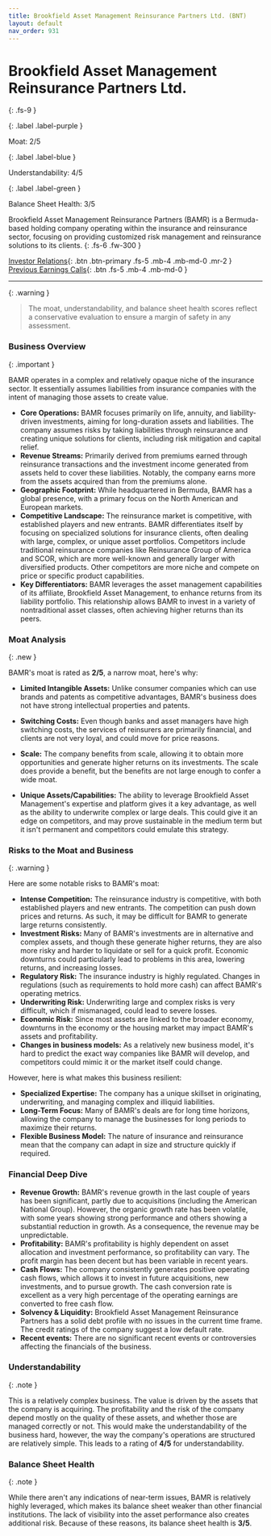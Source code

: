 ```yaml
---
title: Brookfield Asset Management Reinsurance Partners Ltd. (BNT)
layout: default
nav_order: 931
---
```


# Brookfield Asset Management Reinsurance Partners Ltd.
{: .fs-9 }

{: .label .label-purple }

Moat: 2/5

{: .label .label-blue }

Understandability: 4/5

{: .label .label-green }

Balance Sheet Health: 3/5

Brookfield Asset Management Reinsurance Partners (BAMR) is a Bermuda-based holding company operating within the insurance and reinsurance sector, focusing on providing customized risk management and reinsurance solutions to its clients.
{: .fs-6 .fw-300 }

[Investor Relations](https://www.google.com/search?q=BNT+investor+relations){: .btn .btn-primary .fs-5 .mb-4 .mb-md-0 .mr-2 }
[Previous Earnings Calls](https://discountingcashflows.com/company/BNT/transcripts/){: .btn .fs-5 .mb-4 .mb-md-0 }

---

{: .warning }
>The moat, understandability, and balance sheet health scores reflect a conservative evaluation to ensure a margin of safety in any assessment.



### Business Overview

{: .important }

BAMR operates in a complex and relatively opaque niche of the insurance sector. It essentially assumes liabilities from insurance companies with the intent of managing those assets to create value.

*   **Core Operations:** BAMR focuses primarily on life, annuity, and liability-driven investments, aiming for long-duration assets and liabilities. The company assumes risks by taking liabilities through reinsurance and creating unique solutions for clients, including risk mitigation and capital relief.
*   **Revenue Streams:** Primarily derived from premiums earned through reinsurance transactions and the investment income generated from assets held to cover these liabilities. Notably, the company earns more from the assets acquired than from the premiums alone.
*   **Geographic Footprint:** While headquartered in Bermuda, BAMR has a global presence, with a primary focus on the North American and European markets. 
*   **Competitive Landscape:** The reinsurance market is competitive, with established players and new entrants. BAMR differentiates itself by focusing on specialized solutions for insurance clients, often dealing with large, complex, or unique asset portfolios. Competitors include traditional reinsurance companies like Reinsurance Group of America and SCOR, which are more well-known and generally larger with diversified products. Other competitors are more niche and compete on price or specific product capabilities.
*  **Key Differentiators:** BAMR leverages the asset management capabilities of its affiliate, Brookfield Asset Management, to enhance returns from its liability portfolio. This relationship allows BAMR to invest in a variety of nontraditional asset classes, often achieving higher returns than its peers.

### Moat Analysis

{: .new }

BAMR's moat is rated as **2/5**, a narrow moat, here's why:

*  **Limited Intangible Assets:** Unlike consumer companies which can use brands and patents as competitive advantages, BAMR's business does not have strong intellectual properties and patents.
*  **Switching Costs:** Even though banks and asset managers have high switching costs, the services of reinsurers are primarily financial, and clients are not very loyal, and could move for price reasons.

*   **Scale:** The company benefits from scale, allowing it to obtain more opportunities and generate higher returns on its investments. The scale does provide a benefit, but the benefits are not large enough to confer a wide moat.
*   **Unique Assets/Capabilities:** The ability to leverage Brookfield Asset Management's expertise and platform gives it a key advantage, as well as the ability to underwrite complex or large deals. This could give it an edge on competitors, and may prove sustainable in the medium term but it isn't permanent and competitors could emulate this strategy.

### Risks to the Moat and Business

{: .warning }

Here are some notable risks to BAMR's moat:

*   **Intense Competition:** The reinsurance industry is competitive, with both established players and new entrants. The competition can push down prices and returns. As such, it may be difficult for BAMR to generate large returns consistently. 
*   **Investment Risks:** Many of BAMR's investments are in alternative and complex assets, and though these generate higher returns, they are also more risky and harder to liquidate or sell for a quick profit. Economic downturns could particularly lead to problems in this area, lowering returns, and increasing losses.
*   **Regulatory Risk:** The insurance industry is highly regulated. Changes in regulations (such as requirements to hold more cash) can affect BAMR's operating metrics.
*   **Underwriting Risk:** Underwriting large and complex risks is very difficult, which if mismanaged, could lead to severe losses. 
*   **Economic Risk:** Since most assets are linked to the broader economy, downturns in the economy or the housing market may impact BAMR's assets and profitability.
* **Changes in business models:** As a relatively new business model, it's hard to predict the exact way companies like BAMR will develop, and competitors could mimic it or the market itself could change.
    
However, here is what makes this business resilient:

*   **Specialized Expertise:** The company has a unique skillset in originating, underwriting, and managing complex and illiquid liabilities.
*  **Long-Term Focus:** Many of BAMR's deals are for long time horizons, allowing the company to manage the businesses for long periods to maximize their returns.
*  **Flexible Business Model:** The nature of insurance and reinsurance mean that the company can adapt in size and structure quickly if required.
  
### Financial Deep Dive

*   **Revenue Growth:** BAMR's revenue growth in the last couple of years has been significant, partly due to acquisitions (including the American National Group). However, the organic growth rate has been volatile, with some years showing strong performance and others showing a substantial reduction in growth. As a consequence, the revenue may be unpredictable.
*  **Profitability:** BAMR's profitability is highly dependent on asset allocation and investment performance, so profitability can vary. The profit margin has been decent but has been variable in recent years.
*  **Cash Flows:** The company consistently generates positive operating cash flows, which allows it to invest in future acquisitions, new investments, and to pursue growth. The cash conversion rate is excellent as a very high percentage of the operating earnings are converted to free cash flow.
*  **Solvency & Liquidity:** Brookfield Asset Management Reinsurance Partners has a solid debt profile with no issues in the current time frame. The credit ratings of the company suggest a low default rate.
* **Recent events:** There are no significant recent events or controversies affecting the financials of the business.

### Understandability

{: .note }

This is a relatively complex business. The value is driven by the assets that the company is acquiring. The profitability and the risk of the company depend mostly on the quality of these assets, and whether those are managed correctly or not. This would make the understandability of the business hard, however, the way the company's operations are structured are relatively simple. This leads to a rating of **4/5** for understandability.

### Balance Sheet Health

{: .note }

While there aren't any indications of near-term issues, BAMR is relatively highly leveraged, which makes its balance sheet weaker than other financial institutions. The lack of visibility into the asset performance also creates additional risk. Because of these reasons, its balance sheet health is **3/5**.
